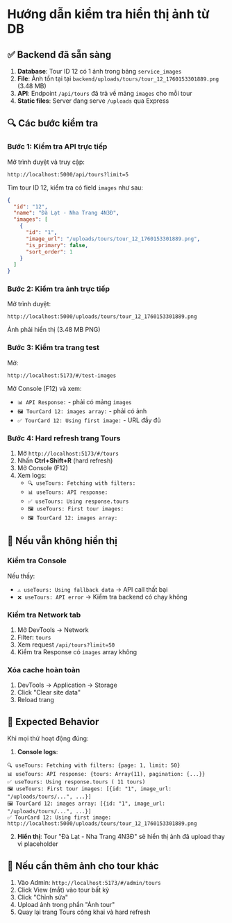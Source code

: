 # Hướng dẫn kiểm tra hiển thị ảnh từ DB

## ✅ Backend đã sẵn sàng

1. **Database**: Tour ID 12 có 1 ảnh trong bảng `service_images`
2. **File**: Ảnh tồn tại tại `backend/uploads/tours/tour_12_1760153301889.png` (3.48 MB)
3. **API**: Endpoint `/api/tours` đã trả về mảng `images` cho mỗi tour
4. **Static files**: Server đang serve `/uploads` qua Express

## 🔍 Các bước kiểm tra

### Bước 1: Kiểm tra API trực tiếp
Mở trình duyệt và truy cập:
```
http://localhost:5000/api/tours?limit=5
```

Tìm tour ID 12, kiểm tra có field `images` như sau:
```json
{
  "id": "12",
  "name": "Đà Lạt - Nha Trang 4N3Đ",
  "images": [
    {
      "id": "1",
      "image_url": "/uploads/tours/tour_12_1760153301889.png",
      "is_primary": false,
      "sort_order": 1
    }
  ]
}
```

### Bước 2: Kiểm tra ảnh trực tiếp
Mở trình duyệt:
```
http://localhost:5000/uploads/tours/tour_12_1760153301889.png
```
Ảnh phải hiển thị (3.48 MB PNG)

### Bước 3: Kiểm tra trang test
Mở:
```
http://localhost:5173/#/test-images
```

Mở Console (F12) và xem:
- `📊 API Response:` - phải có mảng `images`
- `🖼️ TourCard 12: images array:` - phải có ảnh
- `✅ TourCard 12: Using first image:` - URL đầy đủ

### Bước 4: Hard refresh trang Tours
1. Mở `http://localhost:5173/#/tours`
2. Nhấn **Ctrl+Shift+R** (hard refresh)
3. Mở Console (F12)
4. Xem logs:
   - `🔍 useTours: Fetching with filters:`
   - `📊 useTours: API response:`
   - `✅ useTours: Using response.tours`
   - `🖼️ useTours: First tour images:`
   - `🖼️ TourCard 12: images array:`

## 🐛 Nếu vẫn không hiển thị

### Kiểm tra Console
Nếu thấy:
- `⚠️ useTours: Using fallback data` → API call thất bại
- `❌ useTours: API error` → Kiểm tra backend có chạy không

### Kiểm tra Network tab
1. Mở DevTools → Network
2. Filter: `tours`
3. Xem request `/api/tours?limit=50`
4. Kiểm tra Response có `images` array không

### Xóa cache hoàn toàn
1. DevTools → Application → Storage
2. Click "Clear site data"
3. Reload trang

## 📝 Expected Behavior

Khi mọi thứ hoạt động đúng:

1. **Console logs**:
```
🔍 useTours: Fetching with filters: {page: 1, limit: 50}
📊 useTours: API response: {tours: Array(11), pagination: {...}}
✅ useTours: Using response.tours ( 11 tours)
🖼️ useTours: First tour images: [{id: "1", image_url: "/uploads/tours/...", ...}]
🖼️ TourCard 12: images array: [{id: "1", image_url: "/uploads/tours/...", ...}]
✅ TourCard 12: Using first image: http://localhost:5000/uploads/tours/tour_12_1760153301889.png
```

2. **Hiển thị**: Tour "Đà Lạt - Nha Trang 4N3Đ" sẽ hiển thị ảnh đã upload thay vì placeholder

## 🎯 Nếu cần thêm ảnh cho tour khác

1. Vào Admin: `http://localhost:5173/#/admin/tours`
2. Click View (mắt) vào tour bất kỳ
3. Click "Chỉnh sửa"
4. Upload ảnh trong phần "Ảnh tour"
5. Quay lại trang Tours công khai và hard refresh
